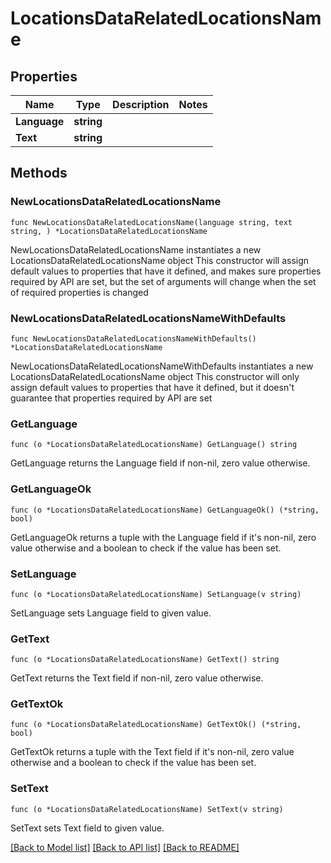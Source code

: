 # LocationsDataRelatedLocationsName

## Properties

Name | Type | Description | Notes
------------ | ------------- | ------------- | -------------
**Language** | **string** |  | 
**Text** | **string** |  | 

## Methods

### NewLocationsDataRelatedLocationsName

`func NewLocationsDataRelatedLocationsName(language string, text string, ) *LocationsDataRelatedLocationsName`

NewLocationsDataRelatedLocationsName instantiates a new LocationsDataRelatedLocationsName object
This constructor will assign default values to properties that have it defined,
and makes sure properties required by API are set, but the set of arguments
will change when the set of required properties is changed

### NewLocationsDataRelatedLocationsNameWithDefaults

`func NewLocationsDataRelatedLocationsNameWithDefaults() *LocationsDataRelatedLocationsName`

NewLocationsDataRelatedLocationsNameWithDefaults instantiates a new LocationsDataRelatedLocationsName object
This constructor will only assign default values to properties that have it defined,
but it doesn't guarantee that properties required by API are set

### GetLanguage

`func (o *LocationsDataRelatedLocationsName) GetLanguage() string`

GetLanguage returns the Language field if non-nil, zero value otherwise.

### GetLanguageOk

`func (o *LocationsDataRelatedLocationsName) GetLanguageOk() (*string, bool)`

GetLanguageOk returns a tuple with the Language field if it's non-nil, zero value otherwise
and a boolean to check if the value has been set.

### SetLanguage

`func (o *LocationsDataRelatedLocationsName) SetLanguage(v string)`

SetLanguage sets Language field to given value.


### GetText

`func (o *LocationsDataRelatedLocationsName) GetText() string`

GetText returns the Text field if non-nil, zero value otherwise.

### GetTextOk

`func (o *LocationsDataRelatedLocationsName) GetTextOk() (*string, bool)`

GetTextOk returns a tuple with the Text field if it's non-nil, zero value otherwise
and a boolean to check if the value has been set.

### SetText

`func (o *LocationsDataRelatedLocationsName) SetText(v string)`

SetText sets Text field to given value.



[[Back to Model list]](../README.md#documentation-for-models) [[Back to API list]](../README.md#documentation-for-api-endpoints) [[Back to README]](../README.md)


